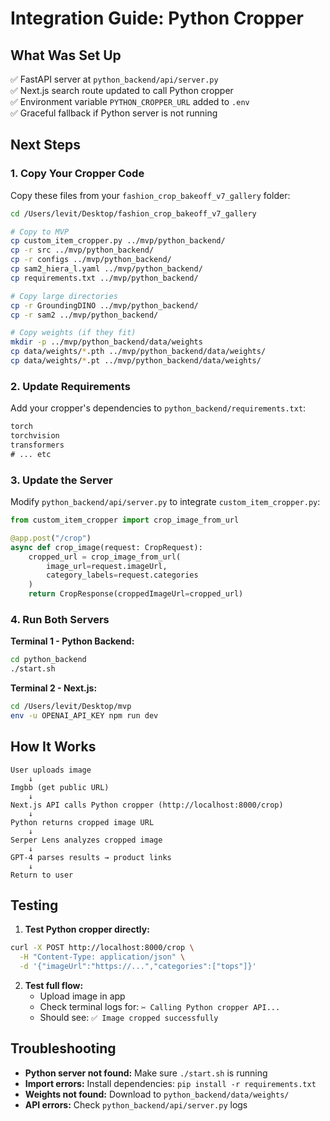 # Integration Guide: Python Cropper

## What Was Set Up

✅ FastAPI server at `python_backend/api/server.py`  
✅ Next.js search route updated to call Python cropper  
✅ Environment variable `PYTHON_CROPPER_URL` added to `.env`  
✅ Graceful fallback if Python server is not running

## Next Steps

### 1. Copy Your Cropper Code

Copy these files from your `fashion_crop_bakeoff_v7_gallery` folder:

```bash
cd /Users/levit/Desktop/fashion_crop_bakeoff_v7_gallery

# Copy to MVP
cp custom_item_cropper.py ../mvp/python_backend/
cp -r src ../mvp/python_backend/
cp -r configs ../mvp/python_backend/
cp sam2_hiera_l.yaml ../mvp/python_backend/
cp requirements.txt ../mvp/python_backend/

# Copy large directories
cp -r GroundingDINO ../mvp/python_backend/
cp -r sam2 ../mvp/python_backend/

# Copy weights (if they fit)
mkdir -p ../mvp/python_backend/data/weights
cp data/weights/*.pth ../mvp/python_backend/data/weights/
cp data/weights/*.pt ../mvp/python_backend/data/weights/
```

### 2. Update Requirements

Add your cropper's dependencies to `python_backend/requirements.txt`:

```txt
torch
torchvision
transformers
# ... etc
```

### 3. Update the Server

Modify `python_backend/api/server.py` to integrate `custom_item_cropper.py`:

```python
from custom_item_cropper import crop_image_from_url

@app.post("/crop")
async def crop_image(request: CropRequest):
    cropped_url = crop_image_from_url(
        image_url=request.imageUrl,
        category_labels=request.categories
    )
    return CropResponse(croppedImageUrl=cropped_url)
```

### 4. Run Both Servers

**Terminal 1 - Python Backend:**
```bash
cd python_backend
./start.sh
```

**Terminal 2 - Next.js:**
```bash
cd /Users/levit/Desktop/mvp
env -u OPENAI_API_KEY npm run dev
```

## How It Works

```
User uploads image
    ↓
Imgbb (get public URL)
    ↓
Next.js API calls Python cropper (http://localhost:8000/crop)
    ↓
Python returns cropped image URL
    ↓
Serper Lens analyzes cropped image
    ↓
GPT-4 parses results → product links
    ↓
Return to user
```

## Testing

1. **Test Python cropper directly:**
```bash
curl -X POST http://localhost:8000/crop \
  -H "Content-Type: application/json" \
  -d '{"imageUrl":"https://...","categories":["tops"]}'
```

2. **Test full flow:**
   - Upload image in app
   - Check terminal logs for: `✂️ Calling Python cropper API...`
   - Should see: `✅ Image cropped successfully`

## Troubleshooting

- **Python server not found:** Make sure `./start.sh` is running
- **Import errors:** Install dependencies: `pip install -r requirements.txt`
- **Weights not found:** Download to `python_backend/data/weights/`
- **API errors:** Check `python_backend/api/server.py` logs

